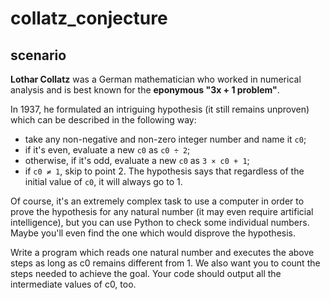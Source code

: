# collatz_conjecture

## scenario
**Lothar Collatz** was a German mathematician who worked in numerical analysis and is best known for the __eponymous "3x + 1 problem"__.

In 1937, he formulated an intriguing hypothesis (it still remains unproven) which can be described in the following way:

* take any non-negative and non-zero integer number and name it ```c0```;
* if it's even, evaluate a new ```c0``` as ```c0 ÷ 2```;
* otherwise, if it's odd, evaluate a new ```c0``` as ```3 × c0 + 1```;
* if ```c0 ≠ 1```, skip to point 2.
The hypothesis says that regardless of the initial value of ```c0```, it will always go to 1.

Of course, it's an extremely complex task to use a computer in order to prove the hypothesis for any natural number (it may even require artificial intelligence), but you can use Python to check some individual numbers. Maybe you'll even find the one which would disprove the hypothesis.


Write a program which reads one natural number and executes the above steps as long as c0 remains different from 1. We also want you to count the steps needed to achieve the goal. Your code should output all the intermediate values of c0, too.
